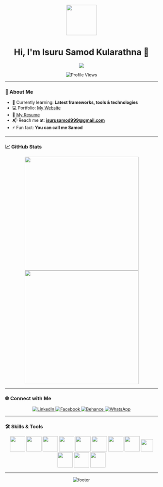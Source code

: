 <p align="center">
  <img src="https://github.com/7oSkaaa/7oSkaaa/blob/main/Images/about_me.gif?raw=true" width="100px">
</p>

<h1 align="center">
  Hi, I'm Isuru Samod Kularathna 👋  
</h1>

<p align="center">
  <a href="https://readme-typing-svg.herokuapp.com?font=Time+New+Roman&color=00FFFF&size=25&center=true&vCenter=true&width=600&height=100&lines=Fullstack+Developer;Open+Source+Contributor;Passionate+Learner;Always+Building+Something+New!" target="_blank">
    <img src="https://readme-typing-svg.herokuapp.com?font=Time+New+Roman&color=00FFFF&size=25&center=true&vCenter=true&width=600&height=100&lines=Fullstack+Developer;Open+Source+Contributor;Passionate+Learner;Always+Building+Something+New!">
  </a>
</p>

<p align="center">
  <img src="https://komarev.com/ghpvc/?username=isuru-samod&label=Profile%20Views&color=0e75b6&style=flat" alt="Profile Views" />
</p>

---

### 💫 About Me

- 🌱 Currently learning: **Latest frameworks, tools & technologies**
- 💻 Portfolio: [My Website](https://isurusamod.github.io/isurusamod-portfolio/)
- 📄 [My Resume](https://drive.google.com/file/d/1-5sP5HVPVwkVOyNV37DmFVUWEBzU6za5/view?usp=sharing)
- 📬 Reach me at: **isurusamod999@gmail.com**
- ⚡ Fun fact: **You can call me Samod**

---

### 📈 GitHub Stats

<p align="center">
  <img src="https://github-readme-stats.vercel.app/api/top-langs?username=isurusamod&show_icons=true&locale=en&layout=compact&line_height=20&title_color=7A7ADB&icon_color=00FFFF&text_color=D3D3D3&bg_color=000000" width="375" />
  <img src="https://github-readme-stats.vercel.app/api?username=isurusamod&show_icons=true&theme=radical" width="375" />
</p>

---

### 🌐 Connect with Me

<p align="center">
  <a href="https://www.linkedin.com/in/isuru-samod-3b7279214/" target="_blank">
    <img src="https://img.icons8.com/ios-filled/50/0077B5/linkedin.png" alt="LinkedIn"/>
  </a>
  <a href="https://www.facebook.com/isuru.samod?mibextid=ZbWKwL" target="_blank">
    <img src="https://img.icons8.com/ios-filled/50/1877F2/facebook-new.png" alt="Facebook"/>
  </a>
  <a href="https://www.behance.net/isurusamodportfolio" target="_blank">
    <img src="https://img.icons8.com/ios-filled/50/0057ff/behance.png" alt="Behance"/>
  </a>
  <a href="https://api.whatsapp.com/send/?phone=%2B94702019784&text&app_absent=0" target="_blank">
    <img src="https://img.icons8.com/ios-filled/50/25D366/whatsapp.png" alt="WhatsApp"/>
  </a>
</p>

---

### 🛠️ Skills & Tools

<p align="center">
  <img src="https://cdn.jsdelivr.net/gh/devicons/devicon/icons/html5/html5-original.svg" width="50"/>
  <img src="https://cdn.jsdelivr.net/gh/devicons/devicon/icons/css3/css3-original.svg" width="50"/>
  <img src="https://cdn.jsdelivr.net/gh/devicons/devicon/icons/javascript/javascript-original.svg" width="50"/>
  <img src="https://cdn.jsdelivr.net/gh/devicons/devicon/icons/php/php-original.svg" width="50"/>
  <img src="https://cdn.jsdelivr.net/gh/devicons/devicon/icons/mysql/mysql-original.svg" width="50"/>
  <img src="https://cdn.jsdelivr.net/gh/devicons/devicon/icons/laravel/laravel-plain.svg" width="50"/>
  <img src="https://cdn.jsdelivr.net/gh/devicons/devicon/icons/java/java-original.svg" width="50"/>
  <img src="https://cdn.jsdelivr.net/gh/devicons/devicon/icons/cplusplus/cplusplus-original.svg" width="50"/>
  <img src="https://cdn.jsdelivr.net/gh/devicons/devicon/icons/figma/figma-original.svg" width="40"/>
  <img src="https://cdn.jsdelivr.net/gh/devicons/devicon/icons/sketch/sketch-original.svg" width="50"/>
  <img src="https://www.vectorlogo.zone/logos/tailwindcss/tailwindcss-icon.svg" width="50"/>
  <img src="https://www.vectorlogo.zone/logos/selenium/selenium-icon.svg" width="50"/>
</p>

---

<p align="center">
  <img src="https://raw.githubusercontent.com/bornmay/bornmay/Update/svg/Bottom.svg" alt="footer"/>
</p>



